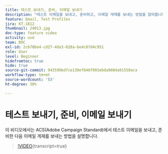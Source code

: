 ```yaml
---
title: 테스트 보내기, 준비, 이메일 보내기
description: "테스트 이메일을 보내고, 준비하고, 이메일 게재를 보내는 방법을 알아봅니다. "
feature: Email, Test Profiles
jira: KT-1812
thumbnail: 24013.jpg
doc-type: feature video
activity: use
team: DOC
exl-id: 2cb70be4-cd27-4da3-828a-be4c07d4c951
role: User
level: Beginner
hidefromtoc: true
hide: true
source-git-commit: 943599bd7ce139ef846f093ebda9084a91550aca
workflow-type: tm+mt
source-wordcount: '53'
ht-degree: 30%

---
```


# 테스트 보내기, 준비, 이메일 보내기

이 비디오에서는 ACS(Adobe Campaign Standard)에서 테스트 이메일을 보내고, 준비한 다음 이메일 게재를 보내는 방법을 설명합니다.

>[!VIDEO](https://video.tv.adobe.com/v/24013?learn=on){transcript=true}
